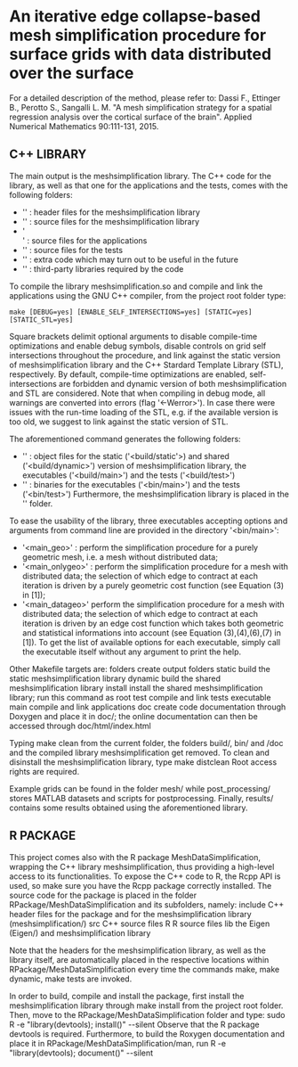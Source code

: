 An iterative edge collapse-based mesh  simplification procedure for 
surface grids with data distributed over the surface
=====================================================================

For a detailed description of the method, please refer to:
Dassi F., Ettinger B., Perotto S., Sangalli L. M.
"A mesh simplification strategy for a spatial regression analysis
over the cortical surface of the brain". 
Applied Numerical Mathematics 90:111-131, 2015.
    
C++ LIBRARY
---------------------------------------------------------------------

The main output is the meshsimplification library.
The C++ code for the library, as well as that one for the applications
and the tests, comes with the following folders:
*  '<include/>' : header files for the meshsimplification library
*  '<src/>' : source files for the meshsimplification library
*  '<main/>' : source files for the applications
*  '<test/>' : source files for the tests
*  '<spike/>' : extra code which may turn out to be useful in the future
*  '<lib/>' : third-party libraries required by the code
	
To compile the library meshsimplification.so and compile and link the
applications using the GNU C++ compiler, from the project root folder type:

	make [DEBUG=yes] [ENABLE_SELF_INTERSECTIONS=yes] [STATIC=yes] [STATIC_STL=yes]
	
Square brackets delimit optional arguments to disable compile-time 
optimizations and enable debug symbols, disable controls on grid self intersections 
throughout the procedure, and link against the static version of meshsimplification 
library and the C++ Stardard Template Library (STL), respectively.
By default, compile-time optimizations are enabled, self-intersections are forbidden
and dynamic version of both meshsimplification and STL are considered.
Note that when compiling in debug mode, all warnings are converted into errors
(flag '<-Werror>').
In case there were issues with the run-time loading of the STL, e.g. if the 
available version is too old, we suggest to link against the static version of STL.

The aforementioned command generates the following folders:
- '<build/>' : object files for the static ('<build/static'>) and shared ('<build/dynamic>') version of meshsimplification library, the executables ('<build/main>') and the tests ('<build/test>')
- '<bin/>' : binaries for the executables ('<bin/main>') and the tests ('<bin/test>')
Furthermore, the meshsimplification library is placed in the '<lib/>' folder.

To ease the usability of the library, three executables accepting options and arguments
from command line are provided in the directory '<bin/main>':
- '<main_geo>' : perform the simplification procedure for a purely geometric mesh, i.e. a mesh without distributed data;
- '<main_onlygeo>' : perform the simplification procedure for a mesh with distributed data; the selection of which edge to contract at each iteration is driven by a purely geometric cost function (see Equation (3) in [1]);
- '<main_datageo>' 	perform the simplification procedure for a mesh with distributed data; the selection of which edge to contract at each iteration is driven by an edge cost function which takes both geometric and statistical informations into account (see Equation (3),(4),(6),(7) in [1]).
To get the list of available options for each executable, simply call the executable itself
without any argument to print the help. 

Other Makefile targets are:
	folders		create output folders
	static		build the static meshsimplification library
	dynamic		build the shared meshsimplification library
	install		install the shared meshsimplification library; run this command as root
	test		compile and link tests executable
	main		compile and link applications
	doc 		create code documentation through Doxygen and place it in doc/;
    	    	the online documentation can then be accessed through doc/html/index.html
	
Typing
	make clean
from the current folder, the folders build/, bin/ and /doc 
and the compiled library meshsimplification get removed.
To clean and disinstall the meshsimplification library, type
	make distclean
Root access rights are required.

Example grids can be found in the folder mesh/ while post_processing/
stores MATLAB datasets and scripts for postprocessing. 
Finally, results/ contains some results obtained using the aforementioned library.

R PACKAGE
------------------------------------------------------------------------------

This project comes also with the R package MeshDataSimplification, wrapping the C++ 
library meshsimplification, thus providing a high-level access to its functionalities.
To expose the C++ code to R, the Rcpp API is used, so make sure you have the Rcpp
package correctly installed.
The source code for the package is placed in the folder RPackage/MeshDataSimplification
and its subfolders, namely:
	include		C++ header files for the package and for the meshsimplification library 
				(meshsimplification/) 
	src			C++ source files
	R			R source files
	lib			the Eigen (Eigen/) and meshsimplification library
	
Note that the headers for the meshsimplification library, as well as the library itself,
are automatically placed in the respective locations within RPackage/MeshDataSimplification 
every time the commands
	make, make dynamic, make tests 
are invoked.

In order to build, compile and install the package, first install the meshsimplification library
through
	make install
from the project root folder. Then, move to the RPackage/MeshDataSimplification folder and type:
	sudo R -e "library(devtools); install()" --silent
Observe that the R package devtools is required.
Furthermore, to build the Roxygen documentation and place it in RPackage/MeshDataSimplification/man,
run
	R -e "library(devtools); document()" --silent





